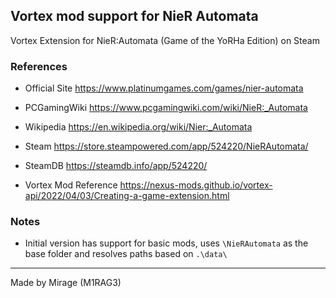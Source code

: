 ## Vortex mod support for NieR Automata 

Vortex Extension for NieR:Automata (Game of the YoRHa Edition) on Steam

### References

- Official Site
https://www.platinumgames.com/games/nier-automata

- PCGamingWiki
https://www.pcgamingwiki.com/wiki/NieR:_Automata

- Wikipedia
https://en.wikipedia.org/wiki/Nier:_Automata

- Steam
https://store.steampowered.com/app/524220/NieRAutomata/

- SteamDB
https://steamdb.info/app/524220/

- Vortex Mod Reference
https://nexus-mods.github.io/vortex-api/2022/04/03/Creating-a-game-extension.html

### Notes

- Initial version has support for basic mods, uses `\NieRAutomata` as the base folder and resolves paths based on `.\data\`

---

Made by Mirage (M1RAG3)
